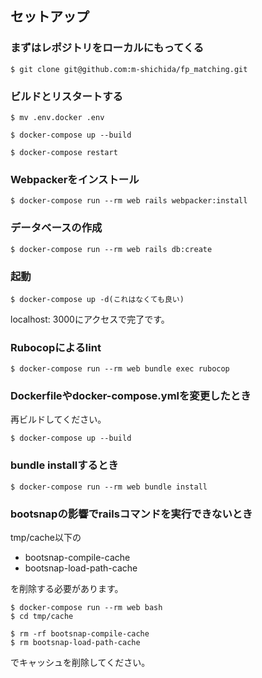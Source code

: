 ## セットアップ
### まずはレポジトリをローカルにもってくる

```
$ git clone git@github.com:m-shichida/fp_matching.git
```

### ビルドとリスタートする

```
$ mv .env.docker .env
```

```
$ docker-compose up --build
```

```
$ docker-compose restart
```

### Webpackerをインストール

```
$ docker-compose run --rm web rails webpacker:install
```

### データベースの作成

```
$ docker-compose run --rm web rails db:create
```

### 起動

```
$ docker-compose up -d(これはなくても良い)
```

localhost: 3000にアクセスで完了です。

### Rubocopによるlint

```
$ docker-compose run --rm web bundle exec rubocop
```

### Dockerfileやdocker-compose.ymlを変更したとき
再ビルドしてください。

```
$ docker-compose up --build
```

### bundle installするとき

```
$ docker-compose run --rm web bundle install
```

### bootsnapの影響でrailsコマンドを実行できないとき
tmp/cache以下の

- bootsnap-compile-cache
- bootsnap-load-path-cache

を削除する必要があります。

```
$ docker-compose run --rm web bash
$ cd tmp/cache
```

```
$ rm -rf bootsnap-compile-cache
$ rm bootsnap-load-path-cache
```

でキャッシュを削除してください。
